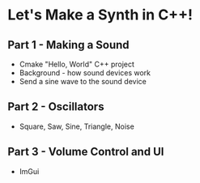 # Let's Make a Synth in C++!

## Part 1 - Making a Sound

* Cmake "Hello, World" C++ project
* Background - how sound devices work
* Send a sine wave to the sound device

## Part 2 - Oscillators

* Square, Saw, Sine, Triangle, Noise

## Part 3 - Volume Control and UI

* ImGui

